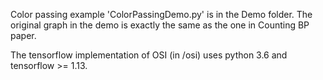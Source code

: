 Color passing example 'ColorPassingDemo.py' is in the Demo folder. The original graph in the demo is exactly the same as the one in Counting BP paper.

The tensorflow implementation of OSI (in /osi) uses python 3.6 and tensorflow >= 1.13.

